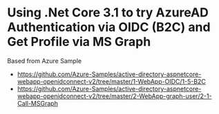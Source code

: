 # Using .Net Core 3.1 to try AzureAD Authentication via OIDC (B2C) and Get Profile via MS Graph

Based from Azure Sample

- https://github.com/Azure-Samples/active-directory-aspnetcore-webapp-openidconnect-v2/tree/master/1-WebApp-OIDC/1-5-B2C
- https://github.com/Azure-Samples/active-directory-aspnetcore-webapp-openidconnect-v2/tree/master/2-WebApp-graph-user/2-1-Call-MSGraph